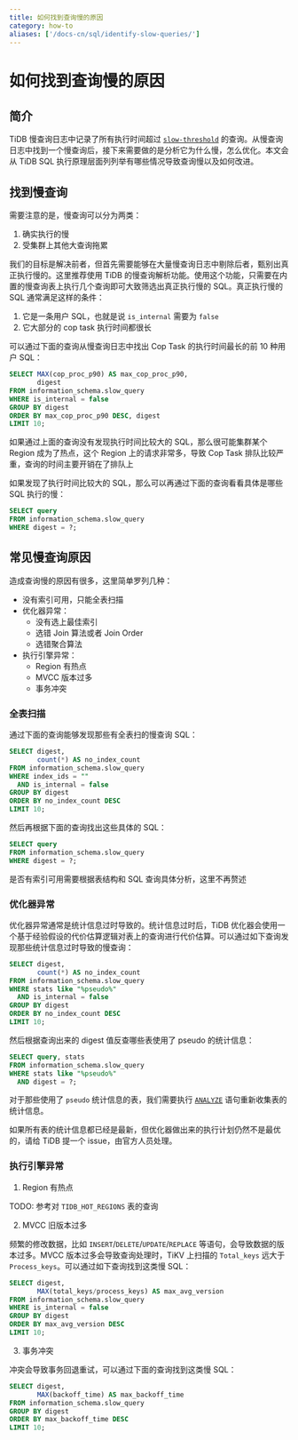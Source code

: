 ```yaml
---
title: 如何找到查询慢的原因
category: how-to
aliases: ['/docs-cn/sql/identify-slow-queries/']
---
```


# 如何找到查询慢的原因

## 简介

TiDB 慢查询日志中记录了所有执行时间超过 [`slow-threshold`](/op-guide/tidb-config-file.md#slow-threshold) 的查询。从慢查询日志中找到一个慢查询后，接下来需要做的是分析它为什么慢，怎么优化。本文会从 TiDB SQL 执行原理层面列列举有哪些情况导致查询慢以及如何改进。

## 找到慢查询

需要注意的是，慢查询可以分为两类：
1. 确实执行的慢
2. 受集群上其他大查询拖累

我们的目标是解决前者，但首先需要能够在大量慢查询日志中剔除后者，甄别出真正执行慢的。这里推荐使用 TiDB 的慢查询解析功能。使用这个功能，只需要在内置的慢查询表上执行几个查询即可大致筛选出真正执行慢的 SQL。真正执行慢的 SQL 通常满足这样的条件：
1. 它是一条用户 SQL，也就是说 `is_internal` 需要为 `false`
2. 它大部分的 cop task 执行时间都很长

可以通过下面的查询从慢查询日志中找出 Cop Task 的执行时间最长的前 10 种用户 SQL：

```sql
SELECT MAX(cop_proc_p90) AS max_cop_proc_p90,
       digest
FROM information_schema.slow_query
WHERE is_internal = false
GROUP BY digest
ORDER BY max_cop_proc_p90 DESC, digest
LIMIT 10;
```

如果通过上面的查询没有发现执行时间比较大的 SQL，那么很可能集群某个 Region 成为了热点，这个 Region 上的请求非常多，导致 Cop Task 排队比较严重，查询的时间主要开销在了排队上

如果发现了执行时间比较大的 SQL，那么可以再通过下面的查询看看具体是哪些 SQL 执行的慢：

```sql
SELECT query
FROM information_schema.slow_query
WHERE digest = ?;
```

## 常见慢查询原因

造成查询慢的原因有很多，这里简单罗列几种：
* 没有索引可用，只能全表扫描
* 优化器异常：
    * 没有选上最佳索引
    * 选错 Join 算法或者 Join Order
    * 选错聚合算法
* 执行引擎异常：
    * Region 有热点
    * MVCC 版本过多
    * 事务冲突

### 全表扫描

通过下面的查询能够发现那些有全表扫的慢查询 SQL：

```sql
SELECT digest,
       count(*) AS no_index_count
FROM information_schema.slow_query
WHERE index_ids = ""
  AND is_internal = false
GROUP BY digest
ORDER BY no_index_count DESC
LIMIT 10;
```

然后再根据下面的查询找出这些具体的 SQL：

```sql
SELECT query
FROM information_schema.slow_query
WHERE digest = ?;
```

是否有索引可用需要根据表结构和 SQL 查询具体分析，这里不再赘述

### 优化器异常

优化器异常通常是统计信息过时导致的。统计信息过时后，TiDB 优化器会使用一个基于经验假设的代价估算逻辑对表上的查询进行代价估算。可以通过如下查询发现那些统计信息过时导致的慢查询：

```sql
SELECT digest,
       count(*) AS no_index_count
FROM information_schema.slow_query
WHERE stats like "%pseudo%"
  AND is_internal = false
GROUP BY digest
ORDER BY no_index_count DESC
LIMIT 10;
```

然后根据查询出来的 digest 值反查哪些表使用了 pseudo 的统计信息：

```sql
SELECT query, stats
FROM information_schema.slow_query
WHERE stats like "%pseudo%"
  AND digest = ?;
```

对于那些使用了 `pseudo` 统计信息的表，我们需要执行 [`ANALYZE`](/dev/reference/performance/statistics) 语句重新收集表的统计信息。

如果所有表的统计信息都已经是最新，但优化器做出来的执行计划仍然不是最优的，请给 TiDB 提一个 issue，由官方人员处理。

### 执行引擎异常

1. Region 有热点

TODO: 参考对 `TIDB_HOT_REGIONS` 表的查询

2. MVCC 旧版本过多

频繁的修改数据，比如 `INSERT`/`DELETE`/`UPDATE`/`REPLACE` 等语句，会导致数据的版本过多。MVCC 版本过多会导致查询处理时，TiKV 上扫描的 `Total_keys` 远大于 `Process_keys`。可以通过如下查询找到这类慢 SQL：

```sql
SELECT digest,
       MAX(total_keys/process_keys) AS max_avg_version
FROM information_schema.slow_query
WHERE is_internal = false
GROUP BY digest
ORDER BY max_avg_version DESC
LIMIT 10;
```

3. 事务冲突

冲突会导致事务回退重试，可以通过下面的查询找到这类慢 SQL：

```sql
SELECT digest,
       MAX(backoff_time) AS max_backoff_time
FROM information_schema.slow_query
GROUP BY digest
ORDER BY max_backoff_time DESC
LIMIT 10;
```
